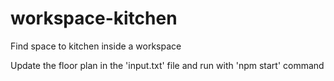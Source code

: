 # workspace-kitchen
Find space to kitchen inside a workspace

Update the floor plan in the 'input.txt' file and run with 'npm start' command
